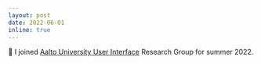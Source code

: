 ```yaml
---
layout: post
date: 2022-06-01
inline: true
---
```


🚴 I joined [Aalto University User Interface](https://userinterfaces.aalto.fi/) Research Group for summer 2022.
